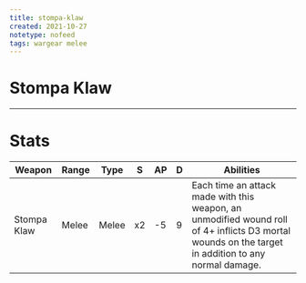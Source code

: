 ```yaml
---
title: stompa-klaw
created: 2021-10-27
notetype: nofeed
tags: wargear melee
---
```


# Stompa Klaw

---

# Stats

| Weapon      | Range | Type  | S   | AP  | D   | Abilities                                                                                                                                           |
| ----------- | ----- | ----- | --- | --- | --- | --------------------------------------------------------------------------------------------------------------------------------------------------- |
| Stompa Klaw | Melee | Melee | x2  | -5  | 9   | Each time an attack made with this weapon, an unmodified wound roll of 4+ inflicts D3 mortal wounds on the target in addition to any normal damage. | 